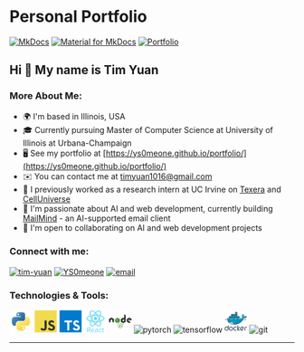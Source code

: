 # Personal Portfolio

[![MkDocs](https://img.shields.io/badge/Built%20with-MkDocs-blue)](https://www.mkdocs.org/)
[![Material for MkDocs](https://img.shields.io/badge/Theme-Material-purple)](https://squidfunk.github.io/mkdocs-material/)
[![Portfolio](https://img.shields.io/badge/🚀-Portfolio-red)](https://timyuan.dev/)

## Hi 👋 My name is Tim Yuan

### More About Me:

- 🌍 I'm based in Illinois, USA
- 🎓 Currently pursuing Master of Computer Science at University of Illinois at Urbana-Champaign
- 🖥️ See my portfolio at [https://ys0meone.github.io/portfolio/](https://ys0meone.github.io/portfolio/)
- ✉️ You can contact me at [timyuan1016@gmail.com](mailto:timyuan1016@gmail.com)
- 🔬 I previously worked as a research intern at UC Irvine on [Texera](https://github.com/Texera/texera) and [CellUniverse](https://github.com/waynebhayes/CellUniverse)
- 🧠 I'm passionate about AI and web development, currently building [MailMind](https://github.com/YS0meone/mailmind) - an AI-supported email client
- 🤝 I'm open to collaborating on AI and web development projects

### Connect with me:

<p align="left">
<a href="https://www.linkedin.com/in/tim-yuan-3a9873223/" target="blank"><img align="center" src="https://raw.githubusercontent.com/rahuldkjain/github-profile-readme-generator/master/src/images/icons/Social/linked-in-alt.svg" alt="tim-yuan" height="30" width="40" /></a>
<a href="https://github.com/YS0meone" target="blank"><img align="center" src="https://raw.githubusercontent.com/rahuldkjain/github-profile-readme-generator/master/src/images/icons/Social/github.svg" alt="YS0meone" height="30" width="40" /></a>
<a href="mailto:timyuan1016@gmail.com" target="blank"><img align="center" src="https://img.shields.io/badge/Gmail-D14836?style=for-the-badge&logo=gmail&logoColor=white" alt="email" height="30" /></a>
</p>

### Technologies & Tools:

<p align="left">
<img src="https://raw.githubusercontent.com/devicons/devicon/master/icons/python/python-original.svg" alt="python" width="40" height="40"/>
<img src="https://raw.githubusercontent.com/devicons/devicon/master/icons/javascript/javascript-original.svg" alt="javascript" width="40" height="40"/>
<img src="https://raw.githubusercontent.com/devicons/devicon/master/icons/typescript/typescript-original.svg" alt="typescript" width="40" height="40"/>
<img src="https://raw.githubusercontent.com/devicons/devicon/master/icons/react/react-original-wordmark.svg" alt="react" width="40" height="40"/>
<img src="https://raw.githubusercontent.com/devicons/devicon/master/icons/nodejs/nodejs-original-wordmark.svg" alt="nodejs" width="40" height="40"/>
<img src="https://www.vectorlogo.zone/logos/pytorch/pytorch-icon.svg" alt="pytorch" width="40" height="40"/>
<img src="https://www.vectorlogo.zone/logos/tensorflow/tensorflow-icon.svg" alt="tensorflow" width="40" height="40"/>
<img src="https://raw.githubusercontent.com/devicons/devicon/master/icons/docker/docker-original-wordmark.svg" alt="docker" width="40" height="40"/>
<img src="https://www.vectorlogo.zone/logos/git-scm/git-scm-icon.svg" alt="git" width="40" height="40"/>
</p>

---
